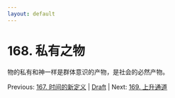 ```yaml
---
layout: default
---
```

# 168. 私有之物

物的私有和神一样是群体意识的产物，是社会的必然产物。

Previous: [167. 时间的新定义](167.md) | [Draft](../Draft.md) | Next: [169. 上升通道](169.md)